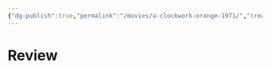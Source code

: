 ```yaml
---
{"dg-publish":true,"permalink":"/movies/a-clockwork-orange-1971/","created":"2024-01-08","updated":"2024-01-08"}
---
```



# Review
